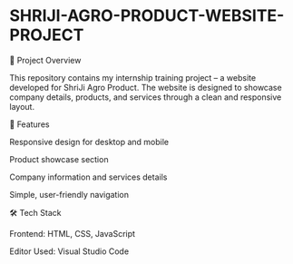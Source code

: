 # SHRIJI-AGRO-PRODUCT-WEBSITE-PROJECT
📌 Project Overview

This repository contains my internship training project – a website developed for ShriJi Agro Product.
The website is designed to showcase company details, products, and services through a clean and responsive layout.

🎯 Features

Responsive design for desktop and mobile

Product showcase section

Company information and services details

Simple, user-friendly navigation


🛠️ Tech Stack

Frontend: HTML, CSS, JavaScript

Editor Used: Visual Studio Code

